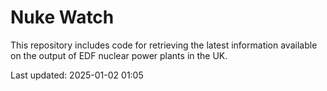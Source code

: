# Nuke Watch

This repository includes code for retrieving the latest information available on the output of EDF nuclear power plants in the UK.

Last updated: 2025-01-02 01:05